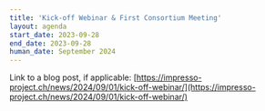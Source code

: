 ```yaml
---
title: 'Kick-off Webinar & First Consortium Meeting'
layout: agenda
start_date: 2023-09-28
end_date: 2023-09-28
human_date: September 2024
---
```


Link to a blog post, if applicable: [https://impresso-project.ch/news/2024/09/01/kick-off-webinar/](https://impresso-project.ch/news/2024/09/01/kick-off-webinar/)
